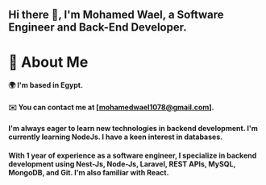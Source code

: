 ## Hi there 👋, I'm Mohamed Wael, a Software Engineer and Back-End Developer.
# 🚀 About Me

#### 🌍 I'm based in Egypt.
#### ✉️ You can contact me at [mohamedwael1078@gmail.com].

#### I'm always eager to learn new technologies in backend development. I'm currently learning NodeJs. I have a keen interest in databases.

#### With 1 year of experience as a software engineer, I specialize in backend development using Nest-Js, Node-Js, Laravel, REST APIs, MySQL, MongoDB, and Git. I'm also familiar with React.

